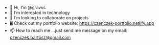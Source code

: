 - 👋 Hi, I’m @gravvs
- 👀 I’m interested in technology
- 💞️ I’m looking to collaborate on projects
- 🖥 Check out my portfolio website: https://czenczek-portfolio.netlify.app
- 📫 How to reach me ...just send me message on my email: czenczek.bartosz@gmail.com
